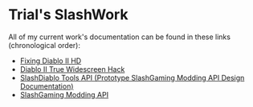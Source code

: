 # Trial's SlashWork
All of my current work's documentation can be found in these links (chronological order):
*  [Fixing Diablo II HD](d2hdfix.md)
*  [Diablo II True Widescreen Hack](d2widescreenhack.md)
*  [SlashDiablo Tools API (Prototype SlashGaming Modding API Design Documentation)](SlashDiablo_Tools_API/)
*  [SlashGaming Modding API](MAPI/)
